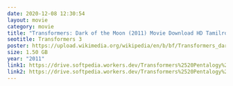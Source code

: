 ```yaml
---
date: 2020-12-08 12:30:54
layout: movie
category: movie
title: "Transformers: Dark of the Moon (2011) Movie Download HD Tamilrockers"
seotitle: Transformers 3
poster: https://upload.wikimedia.org/wikipedia/en/b/bf/Transformers_dark_of_the_moon_ver5.jpg
size: 1.50 GB
year: "2011"
link1: https://drive.softpedia.workers.dev/Transformers%2520Pentalogy%2520(2007%2520to%25202017)/(Telegram%2520%40isaiminidownload)%2520%2520-%2520Transformers%2520Dark%2520of%2520the%2520Moon%2520(2011)%5B720p%2520-%2520BDRip%2520-%2520%5BTamil%2520%2B%2520Telugu%2520%2B%2520Hindi%2520%2B%2520Eng%5D.mkv?rootId=0AN9zhQ1hps-9Uk9PVA
link2: https://drive.softpedia.workers.dev/Transformers%2520Pentalogy%2520(2007%2520to%25202017)/(Telegram%2520%40isaiminidownload)%2520%2520-%2520Transformers%2520Dark%2520of%2520the%2520Moon%2520(2011)%5B720p%2520-%2520BDRip%2520-%2520%5BTamil%2520%2B%2520Telugu%2520%2B%2520Hindi%2520%2B%2520Eng%5D.mkv?rootId=0AN9zhQ1hps-9Uk9PVA
---
```

